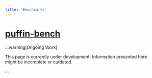```yaml
---
title: 'Benchmarks'
---
```


# [puffin-bench](https://github.com/tlspuffin/puffin-bench)

:::warning[Ongoing Work]

This page is currently under development. Information presented here might be incomplete or outdated.

:::